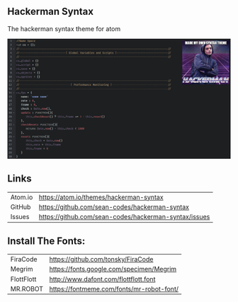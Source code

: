 ## Hackerman Syntax

The hackerman syntax theme for atom

![A screenshot of your theme](https://raw.githubusercontent.com/sean-codes/hackerman-syntax/master/example.png?v=3)

## Links

|         |                                                       |
|---------|-------------------------------------------------------|
| Atom.io | https://atom.io/themes/hackerman-syntax               |
| GitHub  | https://github.com/sean-codes/hackerman-syntax        |
| Issues  | https://github.com/sean-codes/hackerman-syntax/issues |

## Install The Fonts:

|            |                                                       |
|------------|-------------------------------------------------------|
|  FiraCode  | https://github.com/tonsky/FiraCode                    |
|   Megrim   | https://fonts.google.com/specimen/Megrim              |
| FlottFlott | http://www.dafont.com/flottflott.font                 |
|  MR.ROBOT  | https://fontmeme.com/fonts/mr-robot-font/             |
